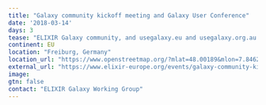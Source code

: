 ```yaml
---
title: "Galaxy community kickoff meeting and Galaxy User Conference"
date: '2018-03-14'
days: 3
tease: "ELIXIR Galaxy community, and usegalaxy.eu and usegalaxy.org.au too"
continent: EU
location: "Freiburg, Germany"
location_url: "https://www.openstreetmap.org/?mlat=48.00189&mlon=7.84628#map=17/48.00189/7.84628"
external_url: "https://www.elixir-europe.org/events/galaxy-community-kickoff-meeting-and-galaxy-user-conference"
image:
gtn: false
contact: "ELIXIR Galaxy Working Group"
---
```


